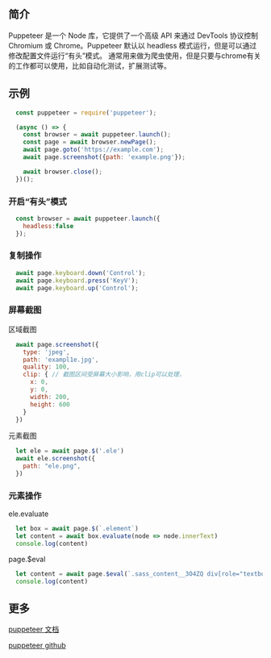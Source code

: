 ## 简介
  Puppeteer 是一个 Node 库，它提供了一个高级 API 来通过 DevTools 协议控制 Chromium 或 Chrome。Puppeteer 默认以 headless 模式运行，但是可以通过修改配置文件运行“有头”模式。 
  通常用来做为爬虫使用，但是只要与chrome有关的工作都可以使用，比如自动化测试，扩展测试等。

## 示例
```js
  const puppeteer = require('puppeteer');

  (async () => {
    const browser = await puppeteer.launch();
    const page = await browser.newPage();
    await page.goto('https://example.com');
    await page.screenshot({path: 'example.png'});

    await browser.close();
  })();
```

### 开启“有头”模式
```js
  const browser = await puppeteer.launch({
    headless:false
  });
```

### 复制操作
```js
  await page.keyboard.down('Control');
  await page.keyboard.press('KeyV');
  await page.keyboard.up('Control');
```
### 屏幕截图
  区域截图
```js
  await page.screenshot({
    type: 'jpeg',
    path: 'exampl1e.jpg',
    quality: 100,
    clip: { // 截图区间受屏幕大小影响，用clip可以处理，
      x: 0,
      y: 0,
      width: 200,
      height: 600
    }
  })
```
  元素截图
```js
  let ele = await page.$('.ele')
  await ele.screenshot({
    path: "ele.png", 
  })
```

### 元素操作

ele.evaluate
```js
  let box = await page.$(`.element`)
  let content = await box.evaluate(node => node.innerText)
  console.log(content)
```

page.$eval

```js
  let content = await page.$eval(`.sass_content__3O4ZQ div[role="textbox"]`,node => node.innerText)
  console.log(content)
```


## 更多

[puppeteer 文档](https://zhaoqize.github.io/puppeteer-api-zh_CN/#?product=Puppeteer&version=v12.0.1&show=outline)

[puppeteer github](https://github.com/puppeteer/puppeteer)